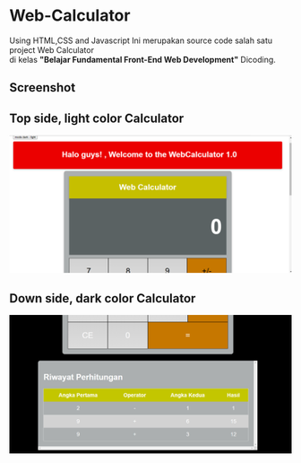 
# Web-Calculator

Using HTML,CSS and Javascript
Ini merupakan source code salah satu project Web Calculator <br>
di kelas <b>"Belajar Fundamental Front-End Web Development"</b> Dicoding.

## Screenshot 
## Top side, light color Calculator

![App Screenshot](https://github.com/EbenEzerManurung/Web-Calculator-/blob/main/assets/img/ss1.PNG?raw=true)



## Down side, dark color Calculator

![App Screenshot](https://github.com/EbenEzerManurung/Web-Calculator-/blob/main/assets/img/ss2.PNG?raw=true)



